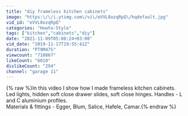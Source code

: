 ```yaml
---
title: "diy frameless kitchen cabinets"
image: "https:\/\/i.ytimg.com\/vi\/eVVL8ozqRpQ\/hqdefault.jpg"
vid_id: "eVVL8ozqRpQ"
categories: "Howto-Style"
tags: ["kitchen","cabinets","diy"]
date: "2021-11-09T05:08:24+03:00"
vid_date: "2019-11-17T19:55:41Z"
duration: "PT9M47S"
viewcount: "718867"
likeCount: "6010"
dislikeCount: "294"
channel: "garage 11"
---
```

{% raw %}In this video I show how I made frameless kitchen cabinets. <br />Led lights, hidden soft close drawer slides, soft close hinges. Handles - L and C aluminium profiles.<br />Materials &amp; fittings - Egger, Blum, Salice, Hafele, Camar.{% endraw %}
